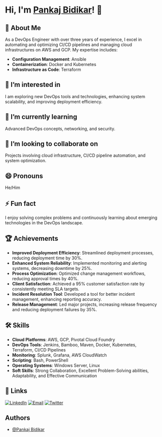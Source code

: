 # Hi, I'm [Pankaj Bidikar](https://github.com/pankaj-bidikar)! 👋

## 🚀 About Me
As a DevOps Engineer with over three years of experience, I excel in automating and optimizing CI/CD pipelines and managing cloud infrastructures on AWS and GCP. My expertise includes:
- **Configuration Management**: Ansible
- **Containerization**: Docker and Kubernetes
- **Infrastructure as Code**: Terraform

## 👀 I’m interested in
I am exploring new DevOps tools and technologies, enhancing system scalability, and improving deployment efficiency.

## 🌱 I’m currently learning
Advanced DevOps concepts, networking, and security.

## 💞️ I’m looking to collaborate on
Projects involving cloud infrastructure, CI/CD pipeline automation, and system optimization.

## 😄 Pronouns
He/Him

## ⚡ Fun fact
I enjoy solving complex problems and continuously learning about emerging technologies in the DevOps landscape.

## 🏆 Achievements
- **Improved Deployment Efficiency**: Streamlined deployment processes, reducing deployment time by 30%.
- **Enhanced System Reliability**: Implemented monitoring and alerting systems, decreasing downtime by 25%.
- **Process Optimization**: Optimized change management workflows, reducing approval times by 40%.
- **Client Satisfaction**: Achieved a 95% customer satisfaction rate by consistently meeting SLA targets.
- **Incident Resolution Tool**: Developed a tool for better incident management, enhancing reporting accuracy.
- **Release Management**: Led major projects, increasing release frequency and reducing deployment failures by 35%.

## 🛠 Skills
- **Cloud Platforms**: AWS, GCP, Pivotal Cloud Foundry
- **DevOps Tools**: Jenkins, Bamboo, Maven, Docker, Kubernetes, Terraform, CI/CD Pipelines
- **Monitoring**: Splunk, Grafana, AWS CloudWatch
- **Scripting**: Bash, PowerShell
- **Operating Systems**: Windows Server, Linux
- **Soft Skills**: Strong Collaboration, Excellent Problem-Solving abilities, Adaptability, and Effective Communication

## 🔗 Links
[![LinkedIn](https://img.shields.io/badge/linkedin-0A66C2?style=for-the-badge&logo=linkedin&logoColor=white)](https://www.linkedin.com/in/pankajbidikar/)
[![Email](https://img.shields.io/badge/email-D14836?style=for-the-badge&logo=gmail&logoColor=white)](mailto:pankaj.bidikar07@gmail.com)
[![Twitter](https://img.shields.io/badge/twitter-1DA1F2?style=for-the-badge&logo=twitter&logoColor=white)](https://twitter.com/)

## Authors
- [@Pankaj Bidikar](https://www.github.com/pankaj-bidikar)

